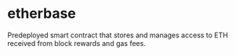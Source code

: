# etherbase
Predeployed smart contract that stores and manages access to ETH received from block rewards and gas fees.
